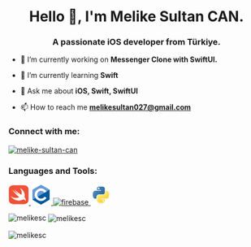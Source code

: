 <h1 align="center">Hello 👋, I'm Melike Sultan CAN.</h1>
<h3 align="center">A passionate iOS developer from Türkiye.</h3>


- 🔭 I’m currently working on **Messenger Clone with SwiftUI.**

- 🌱 I’m currently learning **Swift**

- 💬 Ask me about **iOS, Swift, SwiftUI**

- 📫 How to reach me **melikesultan027@gmail.com**

<h3 align="left">Connect with me:</h3>
<p align="left">
<a href="https://linkedin.com/in/melike-sultan-can" target="blank"><img align="center" src="https://raw.githubusercontent.com/rahuldkjain/github-profile-readme-generator/master/src/images/icons/Social/linked-in-alt.svg" alt="melike-sultan-can" height="30" width="40" /></a>
</p>

<h3 align="left">Languages and Tools:</h3>
<p align="left">  <a href="https://developer.apple.com/swift/" target="_blank" rel="noreferrer"> <img src="https://raw.githubusercontent.com/devicons/devicon/master/icons/swift/swift-original.svg" alt="swift" width="40" height="40"/> </a> <a href="https://www.cprogramming.com/" target="_blank" rel="noreferrer"> <img src="https://raw.githubusercontent.com/devicons/devicon/master/icons/c/c-original.svg" alt="c" width="40" height="40"/> </a> <a href="https://firebase.google.com/" target="_blank" rel="noreferrer"> <img src="https://www.vectorlogo.zone/logos/firebase/firebase-icon.svg" alt="firebase" width="40" height="40"/> </a> <a href="https://www.python.org" target="_blank" rel="noreferrer"> <img src="https://raw.githubusercontent.com/devicons/devicon/master/icons/python/python-original.svg" alt="python" width="40" height="40"/> </a></p>

<p><img align="left" src="https://github-readme-stats.vercel.app/api/top-langs?username=melikesc&show_icons=true&locale=en&layout=compact" alt="melikesc" /></p>

<p>&nbsp;<img align="center" src="https://github-readme-stats.vercel.app/api?username=melikesc&show_icons=true&locale=en" alt="melikesc" /></p>

<p><img align="center" src="https://github-readme-streak-stats.herokuapp.com/?user=melikesc&" alt="melikesc" /></p>
